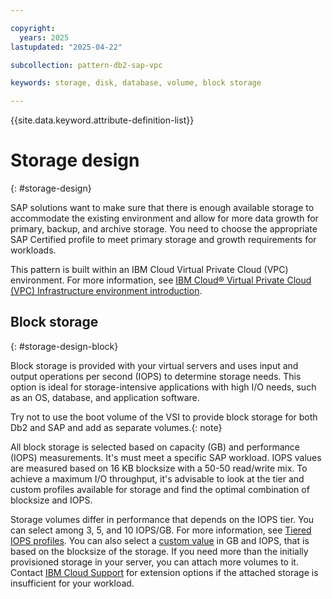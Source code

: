 ```yaml
---

copyright:
  years: 2025
lastupdated: "2025-04-22"

subcollection: pattern-db2-sap-vpc

keywords: storage, disk, database, volume, block storage

---
```


{{site.data.keyword.attribute-definition-list}}

# Storage design
{: #storage-design}

SAP solutions want to make sure that there is enough available storage to accommodate the existing environment and allow for more data growth for primary, backup, and archive storage. You need to choose the appropriate SAP Certified profile to meet primary storage and growth requirements for workloads.

This pattern is built within an IBM Cloud Virtual Private Cloud (VPC) environment. For more information, see [IBM Cloud® Virtual Private Cloud (VPC) Infrastructure environment introduction](/docs/sap?topic=sap-vpc-env-introduction).

## Block storage 
{: #storage-design-block}

Block storage is provided with your virtual servers and uses input and output operations per second (IOPS) to determine storage needs. This option is ideal for storage-intensive applications with high I/O needs, such as an OS, database, and application software. 

Try not to use the boot volume of the VSI to provide block storage for both Db2 and SAP and add as separate volumes.{: note}

All block storage is selected based on capacity (GB) and performance (IOPS) measurements. It's must meet a specific SAP workload. IOPS values are measured based on 16 KB blocksize with a 50-50 read/write mix. To achieve a maximum I/O throughput, it's advisable to look at the tier and custom profiles available for storage and find the optimal combination of blocksize and IOPS.

Storage volumes differ in performance that depends on the IOPS tier. You can select among 3, 5, and 10 IOPS/GB. For more information, see [Tiered IOPS profiles](/docs/vpc?topic=vpc-block-storage-profiles&interface=ui#tiers). You can also select a [custom value](/docs/vpc?topic=vpc-block-storage-profiles&interface=ui#custom) in GB and IOPS, that is based on the blocksize of the storage. If you need more than the initially provisioned storage in your server, you can attach more volumes to it. Contact [IBM Cloud Support](/docs/account?topic=account-using-avatar#getting-support) for extension options if the attached storage is insufficient for your workload.
